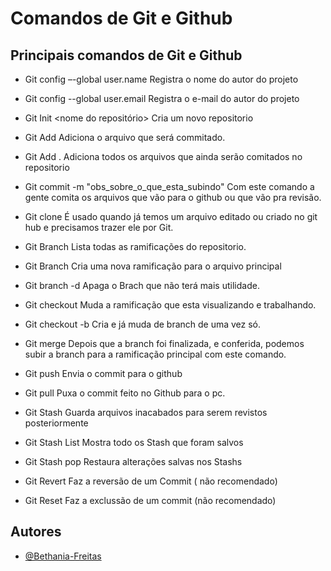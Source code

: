 
# Comandos de Git e Github

## Principais comandos de Git e Github






- Git config –-global user.name <nome>
Registra o nome do autor do projeto

- Git config --global user.email <email>
Registra o e-mail do autor do projeto



- Git Init <nome do repositório>
Cria um novo repositorio


- Git Add <nome do arquivo>
Adiciona o arquivo que será commitado.


- Git Add .
Adiciona todos os arquivos que ainda serão comitados no repositorio


- Git commit -m "obs_sobre_o_que_esta_subindo"
Com este comando a gente comita os arquivos que vão para o github ou que vão pra revisão.


- Git clone <URL do projeto>
É usado quando já temos um arquivo editado ou criado no git hub e precisamos trazer ele por Git.


- Git Branch
Lista todas as ramificações do repositorio.

- Git Branch <nome da Branch>
Cria uma nova ramificação para o arquivo principal


- Git branch -d <nome da Branch>
Apaga o Brach que não terá mais utilidade.



- Git checkout <nome da Branch>
Muda a ramificação que esta visualizando e trabalhando.


- Git checkout -b <nome da Branch>
Cria e já muda de branch de uma vez só.


- Git merge
Depois que a branch foi finalizada, e conferida, podemos subir a branch para a ramificação principal com este comando.


- Git push 
Envia o commit para o github

- Git pull 
Puxa o commit feito no Github para o pc.


- Git Stash
Guarda arquivos inacabados para serem revistos posteriormente


- Git Stash List
Mostra todo os Stash que foram salvos

- Git Stash pop
Restaura alterações salvas nos Stashs


- Git Revert
Faz a reversão de um Commit ( não recomendado)

- Git Reset
Faz a exclussão de um commit (não recomendado)





## Autores

- [@Bethania-Freitas](https://github.com/Bethania-Freitas)


